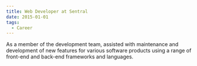 ```yaml
---
title: Web Developer at Sentral
date: 2015-01-01
tags:
  - Career
---
```


As a member of the development team, assisted with maintenance and development of new features for various software products using a range of front-end and back-end frameworks and languages.
